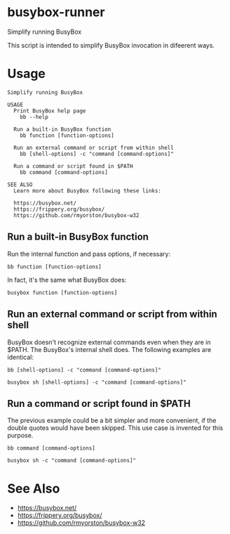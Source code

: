 # busybox-runner

Simplify running BusyBox

This script is intended to simplify BusyBox invocation in difeerent ways.

# Usage

```
Simplify running BusyBox

USAGE
  Print BusyBox help page
    bb --help

  Run a built-in BusyBox function
    bb function [function-options]

  Run an external command or script from within shell
    bb [shell-options] -c "command [command-options]"

  Run a command or script found in $PATH
    bb command [command-options]

SEE ALSO
  Learn more about BusyBox following these links:

  https://busybox.net/
  https://frippery.org/busybox/
  https://github.com/rmyorston/busybox-w32
```

## Run a built-in BusyBox function

Run the internal function and pass options, if necessary:

```
bb function [function-options]
```

In fact, it's the same what BusyBox does:

```
busybox function [function-options]
```

## Run an external command or script from within shell

BusyBox doesn't recognize external commands even when they are in $PATH. The BusyBox's internal shell does. The following examples are identical:

```
bb [shell-options] -c "command [command-options]"
```

```
busybox sh [shell-options] -c "command [command-options]"
```

## Run a command or script found in $PATH

The previous example could be a bit simpler and more convenient, if the double quotes would have been skipped. This use case is invented for this purpose.

```
bb command [command-options]
```

```
busybox sh -c "command [command-options]"
```

# See Also

* https://busybox.net/
* https://frippery.org/busybox/
* https://github.com/rmyorston/busybox-w32
